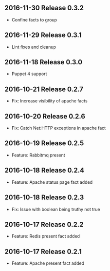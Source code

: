 ## 2016-11-30 Release 0.3.2

* Confine facts to group

## 2016-11-29 Release 0.3.1

* Lint fixes and cleanup

## 2016-11-18 Release 0.3.0

* Puppet 4 support

## 2016-10-21 Release 0.2.7

* Fix: Increase visibility of apache facts

## 2016-10-20 Release 0.2.6

* Fix: Catch Net:HTTP exceptions in apache fact

## 2016-10-19 Release 0.2.5

* Feature: Rabbitmq present

## 2016-10-18 Release 0.2.4

* Feature: Apache status page fact added

## 2016-10-18 Release 0.2.3

* Fix: Issue with boolean being truthy not true

## 2016-10-17 Release 0.2.2

* Feature: Redis present fact added

## 2016-10-17 Release 0.2.1

* Feature: Apache present fact added
